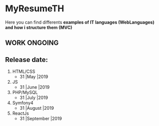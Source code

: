 # MyResumeTH
Here you can find differents **examples of IT languages (WebLanguages) and how i structure them (MVC)**
## **WORK ONGOING**
## **Release date:**
1. HTML/CSS  
    - 31  |May       |2019
2. JS        
    - 31  |June      |2019
3. PHP/MySQL 
    - 31  |July      |2019
4. Symfony4  
    - 31  |August    |2019
5. ReactJs   
    - 31  |September |2019

